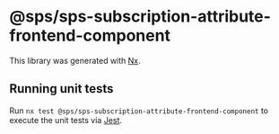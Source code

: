 # @sps/sps-subscription-attribute-frontend-component

This library was generated with [Nx](https://nx.dev).

## Running unit tests

Run `nx test @sps/sps-subscription-attribute-frontend-component` to execute the unit tests via [Jest](https://jestjs.io).
